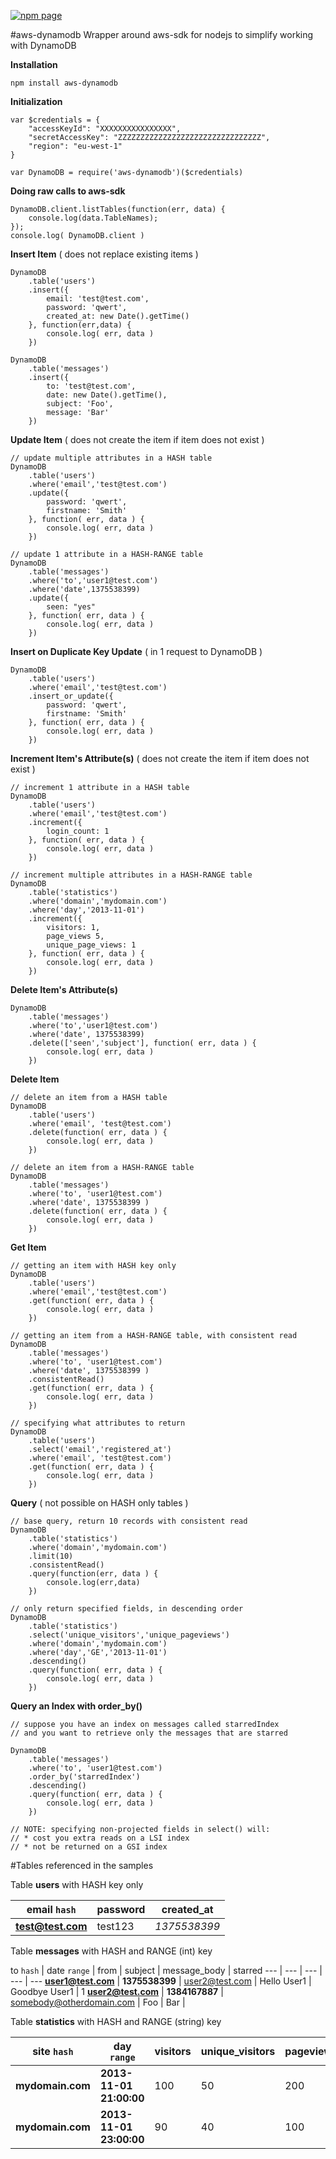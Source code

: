 [![npm page](https://nodei.co/npm/aws-dynamodb.png?downloads=true)](https://www.npmjs.com/package/aws-dynamodb)

#aws-dynamodb
Wrapper around aws-sdk for nodejs to simplify working with DynamoDB

**Installation**

	npm install aws-dynamodb

**Initialization**

	var $credentials = {
		"accessKeyId": "XXXXXXXXXXXXXXXX", 
		"secretAccessKey": "ZZZZZZZZZZZZZZZZZZZZZZZZZZZZZZZZ", 
		"region": "eu-west-1"
	}

	var DynamoDB = require('aws-dynamodb')($credentials)

**Doing raw calls to aws-sdk**

	DynamoDB.client.listTables(function(err, data) {
		console.log(data.TableNames);
	});
	console.log( DynamoDB.client )

**Insert Item** ( does not replace existing items )

	DynamoDB
		.table('users')
		.insert({
			email: 'test@test.com',
			password: 'qwert',
			created_at: new Date().getTime()
		}, function(err,data) {
			console.log( err, data )
		})
	
	DynamoDB
		.table('messages')
		.insert({
			to: 'test@test.com',
			date: new Date().getTime(),
			subject: 'Foo',
			message: 'Bar'
		})

**Update Item** ( does not create the item if item does not exist )

	// update multiple attributes in a HASH table
	DynamoDB
		.table('users')
		.where('email','test@test.com')
		.update({
			password: 'qwert', 
			firstname: 'Smith'
		}, function( err, data ) {
			console.log( err, data )
		})
	
	// update 1 attribute in a HASH-RANGE table
	DynamoDB
		.table('messages')
		.where('to','user1@test.com')
		.where('date',1375538399)
		.update({
			seen: "yes"
		}, function( err, data ) {
			console.log( err, data )
		})

**Insert on Duplicate Key Update** ( in 1 request to DynamoDB )

	DynamoDB
		.table('users')
		.where('email','test@test.com')
		.insert_or_update({
			password: 'qwert', 
			firstname: 'Smith'
		}, function( err, data ) {
			console.log( err, data )
		})

**Increment Item's Attribute(s)** ( does not create the item if item does not exist )

	// increment 1 attribute in a HASH table 
	DynamoDB
		.table('users')
		.where('email','test@test.com')
		.increment({
			login_count: 1
		}, function( err, data ) {
			console.log( err, data )
		})
		
	// increment multiple attributes in a HASH-RANGE table
	DynamoDB
		.table('statistics')
		.where('domain','mydomain.com')
		.where('day','2013-11-01')
		.increment({
			visitors: 1,
			page_views 5,
			unique_page_views: 1
		}, function( err, data ) {
			console.log( err, data )
		})

**Delete Item's Attribute(s)**

	DynamoDB
		.table('messages')
		.where('to','user1@test.com')
		.where('date', 1375538399)
		.delete(['seen','subject'], function( err, data ) {
			console.log( err, data )
		})

**Delete Item**

	// delete an item from a HASH table
	DynamoDB
		.table('users')
		.where('email', 'test@test.com')
		.delete(function( err, data ) {
			console.log( err, data )
		})
	
	// delete an item from a HASH-RANGE table
	DynamoDB
		.table('messages')
		.where('to', 'user1@test.com')
		.where('date', 1375538399 )
		.delete(function( err, data ) {
			console.log( err, data )
		})

**Get Item**

	// getting an item with HASH key only
	DynamoDB
		.table('users')
		.where('email','test@test.com')
		.get(function( err, data ) {
			console.log( err, data )
		})

	// getting an item from a HASH-RANGE table, with consistent read
	DynamoDB
		.table('messages')
		.where('to', 'user1@test.com')
		.where('date', 1375538399 )
		.consistentRead()
		.get(function( err, data ) {
			console.log( err, data )
		})

	// specifying what attributes to return
	DynamoDB
		.table('users')
		.select('email','registered_at')
		.where('email', 'test@test.com')
		.get(function( err, data ) {
			console.log( err, data )
		})
		
**Query** ( not possible on HASH only tables )

	// base query, return 10 records with consistent read
	DynamoDB
		.table('statistics')
		.where('domain','mydomain.com')
		.limit(10)
		.consistentRead()
		.query(function(err, data ) {
			console.log(err,data)
		})

	// only return specified fields, in descending order
	DynamoDB
		.table('statistics')
		.select('unique_visitors','unique_pageviews')
		.where('domain','mydomain.com')
		.where('day','GE','2013-11-01')
		.descending()
		.query(function( err, data ) {
			console.log( err, data )
		})
	
**Query an Index with order_by()**

	// suppose you have an index on messages called starredIndex
	// and you want to retrieve only the messages that are starred

	DynamoDB
		.table('messages')
		.where('to', 'user1@test.com')
		.order_by('starredIndex')
		.descending()
		.query(function( err, data ) {
			console.log( err, data )
		})

	// NOTE: specifying non-projected fields in select() will:
	// * cost you extra reads on a LSI index
	// * not be returned on a GSI index
	
#Tables referenced in the samples

Table **users** with HASH key only 

email `hash` | password | created_at
--- | --- | ---
**test@test.com** | test123 | *1375538399*


Table **messages** with HASH and RANGE (int) key

to `hash` | date `range` | from | subject | message_body | starred
--- | --- | --- | --- | ---
**user1@test.com** | **1375538399** | user2@test.com | Hello User1 | Goodbye User1 | 1
**user2@test.com** | **1384167887** | somebody@otherdomain.com | Foo | Bar |


Table **statistics** with HASH and RANGE (string) key

site `hash` | day `range` | visitors | unique_visitors | pageviews | unique_pageviews
--- | --- | --- | --- | --- | ---
**mydomain.com** | **2013-11-01 21:00:00** | 100 | 50 | 200 | 150
**mydomain.com** | **2013-11-01 23:00:00** | 90 | 40 | 100 | 95

